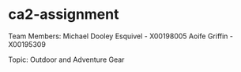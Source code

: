 # ca2-assignment
Team Members: 
Michael Dooley Esquivel - X00198005
Aoife Griffin - X00195309

Topic: Outdoor and Adventure Gear
